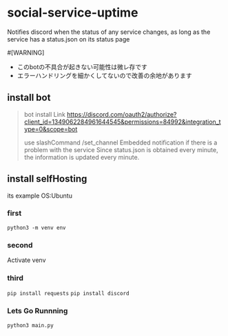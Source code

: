 # social-service-uptime
Notifies discord when the status of any service changes, as long as the service has a status.json on its status page

#[WARNING]
- このbotの不具合が起きない可能性は微レ存です
- エラーハンドリングを細かくしてないので改善の余地があります

## install bot
> bot install Link
> https://discord.com/oauth2/authorize?client_id=1349062284961644545&permissions=84992&integration_type=0&scope=bot
> 
> use slashCommand
> /set_channel <Textchannel>
> Embedded notification if there is a problem with the service
> Since status.json is obtained every minute, the information is updated every minute.

## install selfHosting
its example OS:Ubuntu
### first
`python3 -m venv env`

### second
Activate venv

### third
`pip install requests`
`pip install discord`

### Lets Go Runnning
`python3 main.py`

